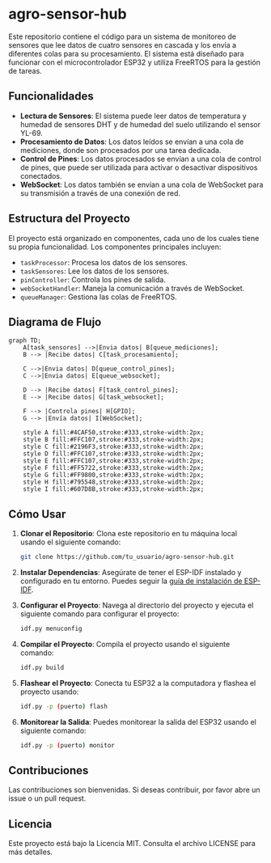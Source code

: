 # agro-sensor-hub

Este repositorio contiene el código para un sistema de monitoreo de sensores que lee datos de cuatro sensores en cascada y los envía a diferentes colas para su procesamiento. El sistema está diseñado para funcionar con el microcontrolador ESP32 y utiliza FreeRTOS para la gestión de tareas.

## Funcionalidades

- **Lectura de Sensores**: El sistema puede leer datos de temperatura y humedad de sensores DHT y de humedad del suelo utilizando el sensor YL-69.
- **Procesamiento de Datos**: Los datos leídos se envían a una cola de mediciones, donde son procesados por una tarea dedicada.
- **Control de Pines**: Los datos procesados se envían a una cola de control de pines, que puede ser utilizada para activar o desactivar dispositivos conectados.
- **WebSocket**: Los datos también se envían a una cola de WebSocket para su transmisión a través de una conexión de red.

## Estructura del Proyecto

El proyecto está organizado en componentes, cada uno de los cuales tiene su propia funcionalidad. Los componentes principales incluyen:

- `taskProcessor`: Procesa los datos de los sensores.
- `taskSensores`: Lee los datos de los sensores.
- `pinController`: Controla los pines de salida.
- `webSocketHandler`: Maneja la comunicación a través de WebSocket.
- `queueManager`: Gestiona las colas de FreeRTOS.

## Diagrama de Flujo

```mermaid
graph TD;
    A[task_sensores] -->|Envia datos| B[queue_mediciones];
    B --> |Recibe datos| C[task_procesamiento];
    
    C -->|Envia datos| D[queue_control_pines];
    C -->|Envia datos| E[queue_websocket];

    D --> |Recibe datos| F[task_control_pines];
    E --> |Recibe datos| G[task_websocket];

    F --> |Controla pines| H[GPIO];
    G --> |Envía datos| I[WebSocket];
    
    style A fill:#4CAF50,stroke:#333,stroke-width:2px;
    style B fill:#FFC107,stroke:#333,stroke-width:2px;
    style C fill:#2196F3,stroke:#333,stroke-width:2px;
    style D fill:#FFC107,stroke:#333,stroke-width:2px;
    style E fill:#FFC107,stroke:#333,stroke-width:2px;
    style F fill:#FF5722,stroke:#333,stroke-width:2px;
    style G fill:#FF9800,stroke:#333,stroke-width:2px;
    style H fill:#795548,stroke:#333,stroke-width:2px;
    style I fill:#607D8B,stroke:#333,stroke-width:2px;
```


## Cómo Usar

1. **Clonar el Repositorio**: Clona este repositorio en tu máquina local usando el siguiente comando:
   ```bash
   git clone https://github.com/tu_usuario/agro-sensor-hub.git
   ```

2. **Instalar Dependencias**: Asegúrate de tener el ESP-IDF instalado y configurado en tu entorno. Puedes seguir la [guía de instalación de ESP-IDF](https://docs.espressif.com/projects/esp-idf/en/latest/esp32/get-started/index.html).

3. **Configurar el Proyecto**: Navega al directorio del proyecto y ejecuta el siguiente comando para configurar el proyecto:
   ```bash
   idf.py menuconfig
   ```

4. **Compilar el Proyecto**: Compila el proyecto usando el siguiente comando:
   ```bash
   idf.py build
   ```

5. **Flashear el Proyecto**: Conecta tu ESP32 a la computadora y flashea el proyecto usando:
   ```bash
   idf.py -p (puerto) flash
   ```

6. **Monitorear la Salida**: Puedes monitorear la salida del ESP32 usando el siguiente comando:
   ```bash
   idf.py -p (puerto) monitor
   ```

## Contribuciones

Las contribuciones son bienvenidas. Si deseas contribuir, por favor abre un issue o un pull request.

## Licencia

Este proyecto está bajo la Licencia MIT. Consulta el archivo LICENSE para más detalles.